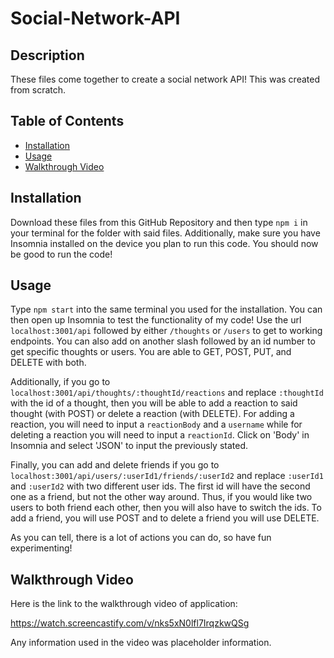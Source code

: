 # Social-Network-API
## Description
These files come together to create a social network API! This was created from scratch.

## Table of Contents
- [Installation](#installation)
- [Usage](#usage)
- [Walkthrough Video](#walkthrough-video)


## Installation
Download these files from this GitHub Repository and then type `npm i` in your terminal for the folder with said files. Additionally, make sure you have Insomnia installed on the device you plan to run this code. You should now be good to run the code!

## Usage
Type `npm start` into the same terminal you used for the installation. You can then open up Insomnia to test the functionality of my code! Use the url `localhost:3001/api` followed by either `/thoughts` or `/users` to get to working endpoints. You can also add on another slash followed by an id number to get specific thoughts or users. You are able to GET, POST, PUT, and DELETE with both. 

Additionally, if you go to `localhost:3001/api/thoughts/:thoughtId/reactions` and replace `:thoughtId` with the id of a thought, then you will be able to add a reaction to said thought (with POST) or delete a reaction (with DELETE). For adding a reaction, you will need to input a `reactionBody` and a `username` while for deleting a reaction you will need to input a `reactionId`. Click on 'Body' in Insomnia and select 'JSON' to input the previously stated.

Finally, you can add and delete friends if you go to `localhost:3001/api/users/:userId1/friends/:userId2` and replace `:userId1` and `:userId2` with two different user ids. The first id will have the second one as a friend, but not the other way around. Thus, if you would like two users to both friend each other, then you will also have to switch the ids. To add a friend, you will use POST and to delete a friend you will use DELETE.

As you can tell, there is a lot of actions you can do, so have fun experimenting! 

## Walkthrough Video
Here is the link to the walkthrough video of application:

<a href="https://watch.screencastify.com/v/nks5xN0lfl7IrqzkwQSg">https://watch.screencastify.com/v/nks5xN0lfl7IrqzkwQSg</a>

Any information used in the video was placeholder information.